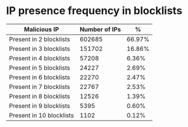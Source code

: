 # IP presence frequency in blocklists
| Malicious IP | Number of IPs | % |
|----|----|----|
| Present in 2 blocklists | 602685 | 66.97% |
| Present in 3 blocklists | 151702 | 16.86% |
| Present in 4 blocklists | 57208 | 6.36% |
| Present in 5 blocklists | 24227 | 2.69% |
| Present in 6 blocklists | 22270 | 2.47% |
| Present in 7 blocklists | 22767 | 2.53% |
| Present in 8 blocklists | 12526 | 1.39% |
| Present in 9 blocklists | 5395 | 0.60% |
| Present in 10 blocklists | 1102 | 0.12% |
